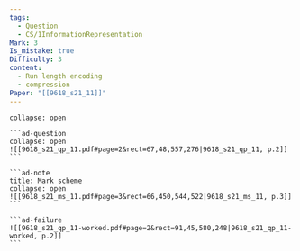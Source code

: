 ```yaml
---
tags:
  - Question
  - CS/1InformationRepresentation
Mark: 3
Is_mistake: true
Difficulty: 3
content:
  - Run length encoding
  - compression
Paper: "[[9618_s21_11]]"
---
```

````ad-example
collapse: open

```ad-question
collapse: open
![[9618_s21_qp_11.pdf#page=2&rect=67,48,557,276|9618_s21_qp_11, p.2]]
```

```ad-note
title: Mark scheme
collapse: open
![[9618_s21_ms_11.pdf#page=3&rect=66,450,544,522|9618_s21_ms_11, p.3]]
```

```ad-failure
![[9618_s21_qp_11-worked.pdf#page=2&rect=91,45,580,248|9618_s21_qp_11-worked, p.2]]
```

````

